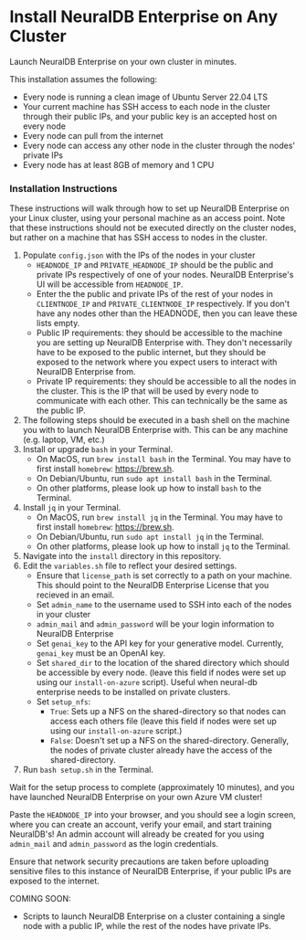 # Install NeuralDB Enterprise on Any Cluster

Launch NeuralDB Enterprise on your own cluster in minutes.

This installation assumes the following:
- Every node is running a clean image of Ubuntu Server 22.04 LTS
- Your current machine has SSH access to each node in the cluster through their public IPs, and your public key is an accepted host on every node
- Every node can pull from the internet
- Every node can access any other node in the cluster through the nodes' private IPs
- Every node has at least 8GB of memory and 1 CPU

### Installation Instructions

These instructions will walk through how to set up NeuralDB Enterprise on your Linux cluster, using your personal machine as an access point. Note that these instructions should not be executed directly on the cluster nodes, but rather on a machine that has SSH access to nodes in the cluster.

1. Populate `config.json` with the IPs of the nodes in your cluster
   - `HEADNODE_IP` and `PRIVATE_HEADNODE_IP` should be the public and private IPs respectively of one of your nodes. NeuralDB Enterprise's UI will be accessible from `HEADNODE_IP`.
   - Enter the the public and private IPs of the rest of your nodes in `CLIENTNODE_IP` and `PRIVATE_CLIENTNODE_IP` respectively. If you don't have any nodes other than the HEADNODE, then you can leave these lists empty. 
   - Public IP requirements: they should be accessible to the machine you are setting up NeuralDB Enterprise with. They don't necessarily have to be exposed to the public internet, but they should be exposed to the network where you expect users to interact with NeuralDB Enterprise from.
   - Private IP requirements: they should be accessible to all the nodes in the cluster. This is the IP that will be used by every node to communicate with each other. This can technically be the same as the public IP.
2. The following steps should be executed in a bash shell on the machine you with to launch NeuralDB Enterprise with. This can be any machine (e.g. laptop, VM, etc.)
3. Install or upgrade `bash` in your Terminal.
   - On MacOS, run `brew install bash` in the Terminal. You may have to first install `homebrew`: https://brew.sh.
   - On Debian/Ubuntu, run `sudo apt install bash` in the Terminal. 
   - On other platforms, please look up how to install `bash` to the Terminal.
4. Install `jq` in your Terminal.
   - On MacOS, run `brew install jq` in the Terminal. You may have to first install `homebrew`: https://brew.sh.
   - On Debian/Ubuntu, run `sudo apt install jq` in the Terminal.
   - On other platforms, please look up how to install `jq` to the Terminal.
5. Navigate into the `install` directory in this repository.
6. Edit the `variables.sh` file to reflect your desired settings. 
   - Ensure that `license_path` is set correctly to a path on your machine. This should point to the NeuralDB Enterprise License that you recieved in an email.
   - Set `admin_name` to the username used to SSH into each of the nodes in your cluster
   - `admin_mail` and `admin_password` will be your login information to NeuralDB Enterprise
   - Set `genai_key` to the API key for your generative model. Currently, `genai_key` must be an OpenAI key. 
   - Set `shared_dir` to the location of the shared directory which should be accessible by every node. (leave this field if nodes were set up using our `install-on-azure` script). Useful when neural-db enterprise needs to be installed on private clusters.
   - Set `setup_nfs`:
      -  `True`: Sets up a NFS on the shared-directory so that nodes can access each others file (leave this field if nodes were set up using our `install-on-azure` script.)
      - `False`: Doesn't set up a NFS on the shared-directory. Generally, the nodes of private cluster already have the access of the shared-directory.
7. Run `bash setup.sh` in the Terminal.

Wait for the setup process to complete (approximately 10 minutes), and you have launched NeuralDB Enterprise on your own Azure VM cluster!

Paste the `HEADNODE_IP` into your browser, and you should see a login screen, where you can create an account, verify your email, and start training NeuralDB's! An admin account will already be created for you using `admin_mail` and `admin_password` as the login credentials.

Ensure that network security precautions are taken before uploading sensitive files to this instance of NeuralDB Enterprise, if your public IPs are exposed to the internet.


COMING SOON:
- Scripts to launch NeuralDB Enterprise on a cluster containing a single node with a public IP, while the rest of the nodes have private IPs. 
